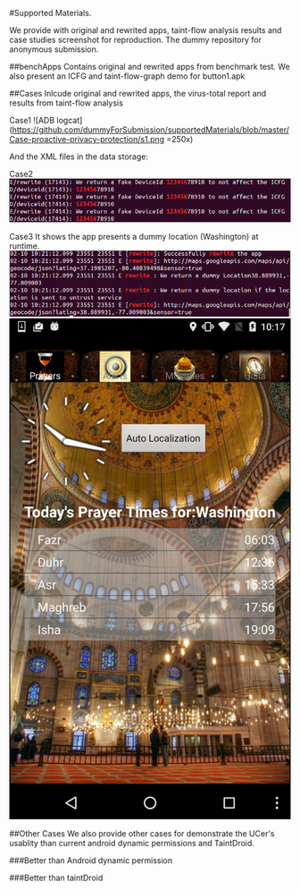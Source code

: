 #Supported Materials. 

We provide with original and rewrited apps, taint-flow analysis results and case studies screenshot for reproduction.
The dummy repository for anonymous submission.

##benchApps
Contains original and rewrited apps from benchmark test.
We also present an ICFG and taint-flow-graph demo for button1.apk

##Cases
Inlcude original and rewrited apps, the virus-total report and results from taint-flow analysis

Case1
![ADB logcat](https://github.com/dummyForSubmission/supportedMaterials/blob/master/Case-proactive-privacy-protection/s1.png =250x)

And the XML files in the data storage:


Case2
![ADB logcat](https://github.com/dummyForSubmission/supportedMaterials/blob/master/Case-mitigate-ICC/sc.png)


Case3
It shows the app presents a dummy location (Washington) at runtime.
![ADB logcat](https://github.com/dummyForSubmission/supportedMaterials/blob/master/Case-location-restriction/screen.png)
![ADB screen](https://github.com/dummyForSubmission/supportedMaterials/blob/master/Case-location-restriction/sc.png)


##Other Cases
We also provide other cases for demonstrate the UCer's usablity than current android dynamic permissions and TaintDroid.

###Better than Android dynamic permission

###Better than taintDroid



